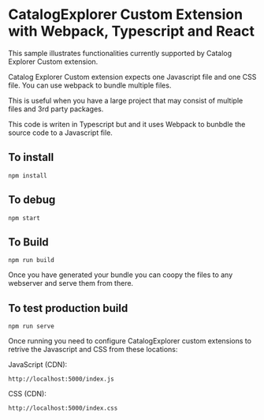 # CatalogExplorer Custom Extension with Webpack, Typescript and React

This sample illustrates functionalities currently supported by Catalog Explorer Custom extension.

Catalog Explorer Custom extension expects one Javascript file and one CSS file.  You can use webpack to bundle multiple files.

This is useful when you have a large project that may consist of multiple files and 3rd party packages.

This code is writen in Typescript but and it uses Webpack to bunbdle the source code to a Javascript file. 


## To install
```
npm install
```

## To debug
```
npm start
```

## To Build
```
npm run build
```

Once you have generated your bundle you can coopy the files to any webserver and serve them from there.

## To test production build
```
npm run serve
```

Once running you need to configure CatalogExplorer custom extensions to retrive the Javascript and CSS from these locations:

JavaScript (CDN):
```
http://localhost:5000/index.js
```

CSS (CDN):
```
http://localhost:5000/index.css
```

